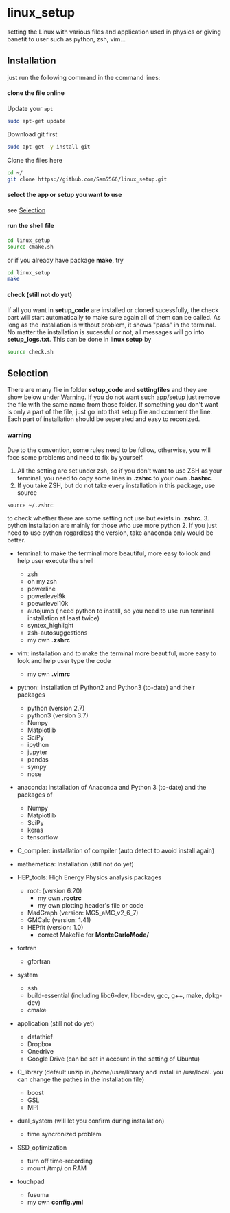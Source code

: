 # linux_setup
setting the Linux with various files and application used in physics or giving banefit to user such as python, zsh, vim...

## Installation
just run the following command in the command lines:

#### clone the file online
Update your `apt`
```bash
sudo apt-get update
```
Download git first
```bash
sudo apt-get -y install git
```
Clone the files here
```bash
cd ~/
git clone https://github.com/Sam5566/linux_setup.git
```
#### select the app or setup you want to use
see [Selection](https://github.com/Sam5566/linux_setup#selection)

#### run the shell file
```bash
cd linux_setup
source cmake.sh
```
or if you already have package **make**, try
```bash
cd linux_setup
make
```
#### check (still not do yet)
If all you want in **setup_code** are installed or cloned sucessfully, the check part will start automatically to make sure again all of them can be called. As long as the installation is without problem, it shows "pass" in the terminal. No matter the installation is sucessful or not, all messages will go into **setup_logs.txt**.
This can be done in **linux setup** by
```bash
source check.sh
```

## Selection
There are many flie in folder **setup_code** and **settingfiles** and they are show below under [Warning](https://github.com/Sam5566/linux_setup#warning). If you do not want such app/setup just remove the file with the same name from those folder. If something you don't want is only a part of the file, just go into that setup file and comment the line. Each part of installation should be seperated and easy to reconized.
#### warning
Due to the convention, some rules need to be follow, otherwise, you will face some problems and need to fix by yourself.
1. All the setting are set under zsh, so if you don't want to use ZSH as your terminal, you need to copy some lines in **.zshrc** to your own **.bashrc**.
2. If you take ZSH, but do not take every installation in this package, use source
```
source ~/.zshrc
```
to check whether there are some setting not use but exists in **.zshrc**.
3. python installation are mainly for those who use more python 2. If you just need to use python regardless the version, take anaconda only would be better.

* terminal: to make the terminal more beautiful, more easy to look and help user execute the shell
	* zsh
	* oh my zsh
	* powerline
    * powerlevel9k
    * poewrlevel10k
	* autojump ( need python to install, so you need to use run terminal installation at least twice)
	* syntex_highlight
    * zsh-autosuggestions
	* my own **.zshrc**
* vim: installation and to make the terminal more beautiful, more easy to look and help user type the code
	* my own **.vimrc**
* python: installation of Python2 and Python3 (to-date) and their packages
    * python (version 2.7)
    * python3 (version 3.7)
    * Numpy
    * Matplotlib
    * SciPy
    * ipython
    * jupyter
    * pandas
    * sympy
    * nose
* anaconda: installation of Anaconda and Python 3 (to-date) and the packages of
	* Numpy
	* Matplotlib
	* SciPy
	* keras
	* tensorflow
* C_compiler: installation of compiler (auto detect to avoid install again)

* mathematica: Installation (still not do yet)
* HEP_tools: High Energy Physics analysis packages
    * root: (version 6.20)
        * my own **.rootrc**
        * my own plotting header's file or code
    * MadGraph (version: MG5_aMC_v2_6_7)
    * GMCalc (version: 1.41)
    * HEPfit (version: 1.0)
        * correct Makefile for **MonteCarloMode/**
* fortran
    * gfortran
* system
    * ssh
    * build-essential (including libc6-dev, libc-dev, gcc, g++, make, dpkg-dev)
    * cmake
* application (still not do yet)
    * datathief
    * Dropbox
    * Onedrive
    * Google Drive (can be set in account in the setting of Ubuntu)
* C_library (default unzip in /home/user/library and install in /usr/local. you can change the pathes in the installation file)
    * boost
    * GSL
    * MPI
* dual_system (will let you confirm during installation)
    * time syncronized problem
* SSD_optimization
    * turn off time-recording
    * mount /tmp/ on RAM
* touchpad
    * fusuma
    * my own **config.yml**
